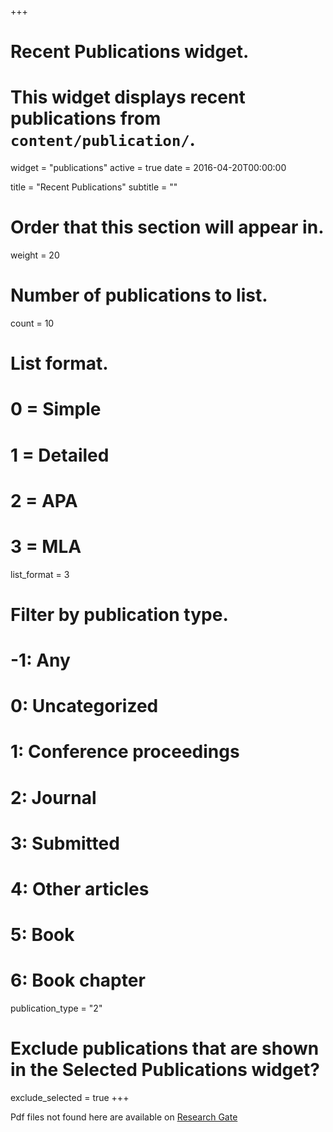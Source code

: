 +++
# Recent Publications widget.
# This widget displays recent publications from `content/publication/`.
widget = "publications"
active = true
date = 2016-04-20T00:00:00

title = "Recent Publications"
subtitle = ""

# Order that this section will appear in.
weight = 20

# Number of publications to list.
count = 10

# List format.
#   0 = Simple
#   1 = Detailed
#   2 = APA
#   3 = MLA
list_format = 3

# Filter by publication type.
# -1: Any
#  0: Uncategorized
#  1: Conference proceedings
#  2: Journal
#  3: Submitted
#  4: Other articles
#  5: Book
#  6: Book chapter
publication_type = "2"

# Exclude publications that are shown in the Selected Publications widget?
exclude_selected = true
+++

Pdf files not found here are available on [Research Gate](https://www.researchgate.net/profile/Daniel_Vaulot)
